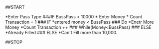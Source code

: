 
##START
  
   *Enter Pass Type
     ###IF BussPass < 10000
       * Enter Money
       * Count Transaction = 1
        ### IF 
           *entered money < BussPass
          ###  Do
              *Enetr More Money
              *Count Transaction ++
          ### While(Money<BussPass)
        ### ELSE
             *Already Filled
    ### ELSE
         *Can't Fill more than 10,000.
              
##STOP
